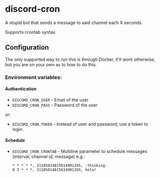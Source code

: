 # discord-cron

A stupid bot that sends a message to said channel each X seconds.

Supports crontab syntax.

## Configuration
The only supported way to run this is through Docker, it'll work otherwise,
but you are on your own as to how to do this.

### Environment variables:
#### Authentication
  - `DISCORD_CRON_USER` - Email of the user
  - `DISCORD_CRON_PASS` - Password of the user

or:

  - `DISCORD_CRON_TOKEN` - Instead of user and password, use a token to login.
  
#### Schedule
- `DISCORD_CRON_CRONTAB` - Multiline parameter to schedule messages (interval, channel id, message)
  e.g.: 
  ```
  * * * * *, 31105814815614901265, :thinking:
  0 3 * * *, 31105814815614901265, hola!
  ```

